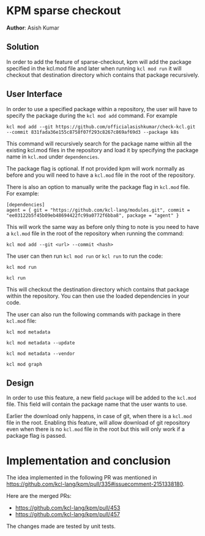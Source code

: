 # KPM sparse checkout

**Author**: Asish Kumar

## Solution

In order to add the feature of sparse-checkout, kpm will add the package specified in the kcl.mod file and later when running `kcl mod run` it will checkout that destination directory which contains that package recursively. 

## User Interface

In order to use a specified package within a repository, the user will have to specify the package during the `kcl mod add` command. For example

```
kcl mod add --git https://github.com/officialasishkumar/check-kcl.git --commit 831fada36e155c8758f07f293c8267c869af69d3 --package k8s
```

This command will recursively search for the package name within all the existing kcl.mod files in the repository and load it by specifying the package name in `kcl.mod` under `dependencies`.

The package flag is optional. If not provided kpm will work normally as before and you will need to have a `kcl.mod` file in the root of the repository. 

There is also an option to manually write the package flag in `kcl.mod` file. For example: 

```
[dependencies]
agent = { git = "https://github.com/kcl-lang/modules.git", commit = "ee03122b5f45b09eb48694422fc99a0772f6bba8", package = "agent" }
```

This will work the same way as before only thing to note is you need to have a `kcl.mod` file in the root of the repository when running the command: 

```
kcl mod add --git <url> --commit <hash>
```

The user can then run `kcl mod run` or `kcl run` to run the code: 

`kcl mod run`

`kcl run`

This will checkout the destination directory which contains that package within the repository. You can then use the loaded dependencies in your code.

The user can also run the following commands with package in there `kcl.mod` file: 

```
kcl mod metadata
```

```
kcl mod metadata --update
```

```
kcl mod metadata --vendor
```

```
kcl mod graph
```

## Design

In order to use this feature, a new field `package` will be added to the `kcl.mod` file. This field will contain the package name that the user wants to use. 

Earlier the download only happens, in case of git, when there is a `kcl.mod` file in the root. Enabling this feature, will allow download of git repository even when there is no `kcl.mod` file in the root but this will only work if a package flag is passed. 


# Implementation and conclusion

The idea implemented in the following PR was mentioned in https://github.com/kcl-lang/kpm/pull/335#issuecomment-2151338180.  

Here are the merged PRs: 

- https://github.com/kcl-lang/kpm/pull/453
- https://github.com/kcl-lang/kpm/pull/457

The changes made are tested by unit tests. 
